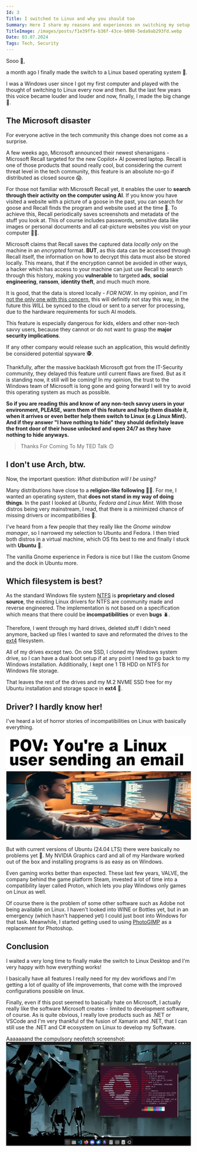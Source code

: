 ```yaml
---
Id: 3
Title: I switched to Linux and why you should too
Summary: Here I share my reasons and experiences on switching my setup to run linux.
TitleImage: /images/posts/f1e39ffa-b36f-43ce-b098-5eda9ab293fd.webp
Date: 03.07.2024
Tags: Tech, Security
---
```


Sooo 👋,

a month ago I finally made the switch to a Linux based operating system 🐧.

I was a Windows user since I got my first computer and played with the thought of switching to Linux every now and then. But the last few years this voice became louder and louder and now, finally, I made the big change 🎈.

## The Microsoft disaster

For everyone active in the tech community this change does not come as a surprise. 

A few weeks ago, Microsoft announced their newest shenanigans - Microsoft Recall targeted for the new Copilot+ AI powered laptop. Recall is one of those products that sound really cool, but considering the current threat level in the tech community, this feature is an absolute no-go if distributed as closed source 😱.

For those not familiar with Microsoft Recall yet, it enables the user to __search through their activity on the computer using AI__. If you know you have visited a website with a picture of a goose in the past, you can search for goose and Recall finds the program and website used at the time 🪿. To achieve this, Recall periodically saves screenshots and metadata of the stuff you look at. This of course includes passwords, sensitive data like images or personal documents and all cat-picture websites you visit on your computer 🧡🖤.

Microsoft claims that Recall saves the captured data _locally only_ on the machine in an _encrypted_ format. __BUT__, as this data can be accessed through Recall itself, the information on how to decrypt this data must also be stored locally. This means, that if the encryption cannot be avoided in other ways, a hacker which has access to your machine can just use Recall to search through this history, making you __vulnerable__ to targeted __ads__, __social engineering__, __ransom__, __identity theft__, and much much more.

It is good, that the data is stored locally - _FOR NOW_. In my opinion, and I'm [not the only one with this concern](https://youtu.be/2-z-iwfPslI?si=j1Gj1CpZuXJry0wR&t=890), this will definitly not stay this way, in the future this _WILL_ be synced to the cloud or sent to a server for processing, due to the hardware requirements for such AI models.

This feature is especially dangerous for kids, elders and other non-tech savvy users, because they cannot or do not want to grasp the __major security implications__.

If any other company would release such an application, this would definitly be considered potential spyware 🕵.

Thankfully, after the massive backlash Microsoft got from the IT-Security community, they delayed this feature until current flaws are fixed. But as it is standing now, it still will be coming! In my opinion, the trust to the Windows team of Microsoft is long gone and going forward I will try to avoid this operating system as much as possible.

__So if you are reading this and know of any non-tech savvy users in your environment, PLEASE, warn them of this feature and help them disable it, when it arrives or even better help them switch to Linux (e.g Linux Mint). And if they answer "I have nothing to hide" they should definitely leave the front door of their house unlocked and open 24/7 as they have nothing to hide anyways.__

> Thanks For Coming To My TED Talk 🙃

## I don't use Arch, btw.

Now, the important question: _What distribution will I be using?_

Many distributions have close to a __religion-like following__ 😶‍🌫️. For me, I wanted an operating system, that __does not stand in my way of doing things__. In the past I looked at _Ubuntu, Fedora and Linux Mint_. With those distros being very mainstream, I read, that there is a minimized chance of missing drivers or incompatibilities 🚀.

I've heard from a few people that they really like the _Gnome window manager_, so I narrowed my selection to Ubuntu and Fedora. I then tried both distros in a virtual machine, which OS fits best to me and finally I stuck with __Ubuntu__ 🎉.

The vanilla Gnome experience in Fedora is nice but I like the custom Gnome and the dock in Ubuntu more.


## Which filesystem is best?

As the standard Windows file system [NTFS](https://en.wikipedia.org/wiki/NTFS) is __proprietary and closed source__, the existing Linux drivers for NTFS are community made and reverse engineered. The implementation is not based on a specification which means that there could be __incompatibilities__ or even __bugs__ 🪲.

Therefore, I went through my hard drives, deleted stuff I didn't need anymore, backed up files I wanted to save and reformated the drives to the [ext4](https://en.wikipedia.org/wiki/Ext4) filesystem.

All of my drives except two. On one SSD, I cloned my Windows system drive, so I can have a dual boot setup if at any point I need to go back to my Windows installation. Additionally, I kept one 1 TB HDD on NTFS for Windows file storage.

That leaves the rest of the drives and my M.2 NVME SSD free for my Ubuntu installation and storage space in __ext4__ 🎈.

## Driver? I hardly know her!

I've heard a lot of horror stories of incompatibilities on Linux with basically everything.

![Linux user sending an email meme](/images/posts/a224cb67-e299-476f-a219-08d2db1d67f4.jpg)

But with current versions of Ubuntu (24.04 LTS) there were basically no problems yet 🗿. My NVIDIA Graphics card and all of my Hardware worked out of the box and installing programs is as easy as on Windows.

Even gaming works better than expected. These last few years, VALVE, the company behind the game platform Steam, invested a lot of time into a compatibility layer called Proton, which lets you play Windows only games on Linux as well.

Of course there is the problem of some other software such as Adobe not being available on Linux. I haven't looked into WINE or Bottles yet, but in an emergency (which hasn't happened yet) I could just boot into Windows for that task. Meanwhile, I started getting used to using [PhotoGIMP](https://github.com/Diolinux/PhotoGIMP) as a replacement for Photoshop.

## Conclusion

I waited a very long time to finally make the switch to Linux Desktop and I'm very happy with how everything works!

I basically have all features I really need for my dev workflows and I'm getting a lot of quality of life improvements, that come with the improved configurations possible on linux.

Finally, even if this post seemed to basically hate on Microsoft, I actually really like the software Microsoft creates - limited to development software, of course.
As is quite obvious, I really love products such as .NET or VSCode and I'm very thankful of the fusion of Xamarin and .NET, that I can still use the .NET and C# ecosystem on Linux to develop my Software.

Aaaaaaand the compulsory neofetch screenshot:
![Neofetch](/images/posts/f1e39ffa-b36f-43ce-b098-5eda9ab293fd.webp)